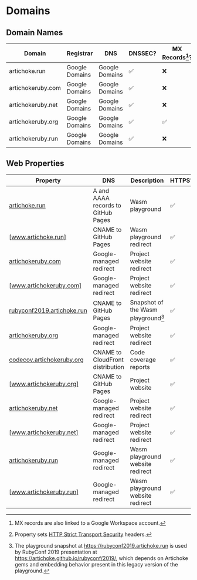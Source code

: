 # Domains

## Domain Names

| Domain            | Registrar      | DNS            | DNSSEC? | MX Records[^1]? |
| ----------------- | -------------- | -------------- | ------- | --------------- |
| artichoke.run     | Google Domains | Google Domains | ✅      | ❌              |
| artichokeruby.com | Google Domains | Google Domains | ✅      | ❌              |
| artichokeruby.net | Google Domains | Google Domains | ✅      | ❌              |
| artichokeruby.org | Google Domains | Google Domains | ✅      | ✅              |
| artichokeruby.run | Google Domains | Google Domains | ✅      | ❌              |

[^1]: MX records are also linked to a Google Workspace account.

## Web Properties

| Property                     | DNS                                | Description                         | HTTPS? | HSTS[^2]? |
| ---------------------------- | ---------------------------------- | ----------------------------------- | ------ | --------- |
| [artichoke.run]              | A and AAAA records to GitHub Pages | Wasm playground                     | ✅     | ❌        |
| [www.artichoke.run]          | CNAME to GitHub Pages              | Wasm playground redirect            | ✅     | ❌        |
| [artichokeruby.com]          | Google-managed redirect            | Project website redirect            | ✅     | ❌        |
| [www.artichokeruby.com]      | Google-managed redirect            | Project website redirect            | ✅     | ❌        |
| [rubyconf2019.artichoke.run] | CNAME to GitHub Pages              | Snapshot of the Wasm playground[^3] | ✅     | ❌        |
| [artichokeruby.org]          | Google-managed redirect            | Project website redirect            | ✅     | ❌        |
| [codecov.artichokeruby.org]  | CNAME to CloudFront distribution   | Code coverage reports               | ✅     | ✅        |
| [www.artichokeruby.org]      | CNAME to GitHub Pages              | Project website                     | ✅     | ❌        |
| [artichokeruby.net]          | Google-managed redirect            | Project website redirect            | ✅     | ❌        |
| [www.artichokeruby.net]      | Google-managed redirect            | Project website redirect            | ✅     | ❌        |
| [artichokeruby.run]          | Google-managed redirect            | Wasm playground website redirect    | ✅     | ❌        |
| [www.artichokeruby.run]      | Google-managed redirect            | Wasm playground website redirect    | ✅     | ❌        |

[artichoke.run]: https://artichoke.run/
[www.artichoke.run]: https://www.artichoke.run/
[artichokeruby.com]: https://artichokeruby.com/
[www.artichokeruby.com]: https://www.artichokeruby.com/
[rubyconf2019.artichoke.run]: https://rubyconf2019.artichoke.run/
[artichokeruby.org]: https://artichokeruby.org/
[codecov.artichokeruby.org]: https://codecov.artichokeruby.org/
[www.artichokeruby.org]: https://www.artichokeruby.org/
[artichokeruby.net]: https://artichokeruby.net/
[www.artichokeruby.net]: https://www.artichokeruby.net/
[artichokeruby.run]: https://artichokeruby.run/
[www.artichokeruby.run]: https://www.artichokeruby.run/

[^2]: Property sets [HTTP Strict Transport Security][hsts-explainer] headers.
[^3]:
    The playground snapshot at <https://rubyconf2019.artichoke.run> is used by
    RubyConf 2019 presentation at <https://artichoke.github.io/rubyconf/2019/>,
    which depends on Artichoke gems and embedding behavior present in this
    legacy version of the playground.

[hsts-explainer]:
  https://infosec.mozilla.org/guidelines/web_security#http-strict-transport-security
